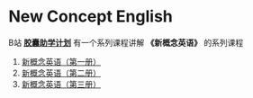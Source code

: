 # New Concept English


B站 [**胶囊助学计划**](https://space.bilibili.com/1078480983) 有一个系列课程讲解 **《新概念英语》** 的系列课程

1. [新概念英语（第一册）](https://www.bilibili.com/video/BV1xa411J7jJ/)
1. [新概念英语（第二册）](https://www.bilibili.com/video/BV1XA4y1o72C/)
1. [新概念英语（第三册）](https://www.bilibili.com/video/BV1zY4y187cK/)
